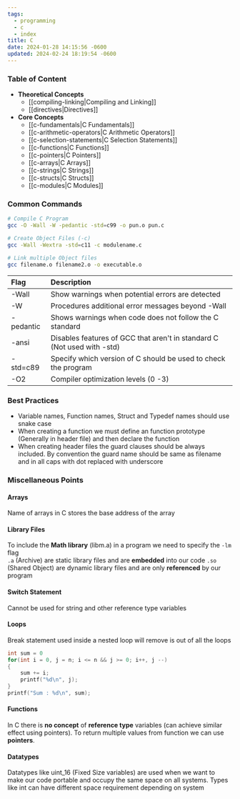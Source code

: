 ```yaml
---
tags:
  - programming
  - c
  - index
title: C
date: 2024-01-28 14:15:56 -0600
updated: 2024-02-24 18:19:54 -0600
---
```


### Table of Content

* **Theoretical Concepts**
	* [[compiling-linking|Compiling and Linking]]
	* [[directives|Directives]]
* **Core Concepts**
	* [[c-fundamentals|C Fundamentals]]
	* [[c-arithmetic-operators|C Arithmetic Operators]]
	* [[c-selection-statements|C Selection Statements]]
	* [[c-functions|C Functions]]
	* [[c-pointers|C Pointers]]
	* [[c-arrays|C Arrays]]
	* [[c-strings|C Strings]]
	* [[c-structs|C Structs]]
	* [[c-modules|C Modules]]

### Common Commands

```bash
# Compile C Program
gcc -O -Wall -W -pedantic -std=c99 -o pun.o pun.c

# Create Object Files (-c)
gcc -Wall -Wextra -std=c11 -c modulename.c

# Link multiple Object files
gcc filename.o filename2.o -o executable.o
```

| Flag      | Description                                                             |
| :-------- | :---------------------------------------------------------------------- |
| -Wall     | Show warnings when potential errors are detected                        |
| -W        | Procedures additional error messages beyond -Wall                       |
| -pedantic | Shows warnings when code does not follow the C standard                 |
| -ansi     | Disables features of GCC that aren't in standard C (Not used with -std) |
| -std=c89  | Specify which version of C should be used to check the program          |
| -O2       | Compiler optimization levels (0 -3)                                     |

### Best Practices

* Variable names, Function names, Struct and Typedef names should use snake case
* When creating a function we must define an function prototype (Generally in header file) and then declare the function
* When creating header files the guard clauses should be always included. By convention the guard name should be same as filename and in all caps with dot replaced with underscore

### Miscellaneous Points

#### Arrays
Name of arrays in C stores the base address of the array

#### Library Files
To include the **Math library** (libm.a) in a program we need to specify the `-lm` flag  
`.a` (Archive) are static library files and are **embedded** into our code `.so` (Shared Object) are dynamic library files and are only **referenced** by our program

#### Switch Statement
Cannot be used for string and other reference type variables

#### Loops
Break statement used inside a nested loop will remove is out of all the loops

````c
int sum = 0
for(int i = 0, j = n; i <= n && j >= 0; i++, j --)
{
	sum += i;
	printf("%d\n", j);
}
printf("Sum : %d\n", sum);
````

#### Functions
In C there is **no concept** of **reference type** variables (can achieve similar effect using pointers). To return multiple values from function we can use **pointers**. 
   
#### Datatypes
Datatypes like uint_16 (Fixed Size variables) are used when we want to make our code portable and occupy the same space on all systems. Types like int can have different space requirement depending on system
